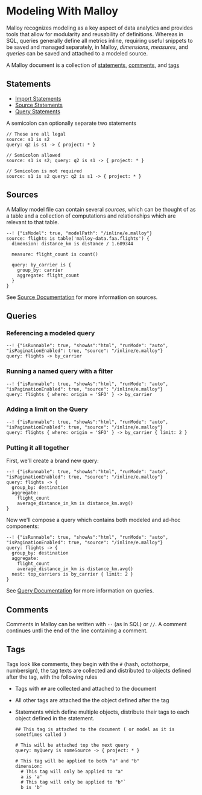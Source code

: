 # Modeling With Malloy

Malloy recognizes modeling as a key aspect of data analytics and provides tools that allow for modularity and reusability of definitions. Whereas in SQL, queries generally define all metrics inline, requiring useful snippets to be saved and managed separately, in Malloy,
_dimensions_, _measures_, and _queries_ can be saved and attached to a modeled source.

A Malloy document is a collection of [statements](#statements), [comments](#comments), and [tags](#tags)

## Statements

* [Import Statements](imports.md)
* [Source Statements](#sources)
* [Query Statements](#queries)

A semicolon can optionally separate two statements

```
// These are all legal
source: s1 is s2
query: q2 is s1 -> { project: * }

// Semicolon allowed
source: s1 is s2; query: q2 is s1 -> { project: * }

// Semicolon is not required
source: s1 is s2 query: q2 is s1 -> { project: * }

```

## Sources

A Malloy model file can contain several _sources_, which can be thought of as a table and a collection of computations and relationships which are relevant to that table.

```malloy
--! {"isModel": true, "modelPath": "/inline/e.malloy"}
source: flights is table('malloy-data.faa.flights') {
  dimension: distance_km is distance / 1.609344

  measure: flight_count is count()

  query: by_carrier is {
    group_by: carrier
    aggregate: flight_count
  }
}
```
See [Source Documentation](source.md) for more information on sources.

## Queries

### Referencing a modeled query
```malloy
--! {"isRunnable": true, "showAs":"html", "runMode": "auto", "isPaginationEnabled": true, "source": "/inline/e.malloy"}
query: flights -> by_carrier
```

### Running a named query with a filter
```malloy
--! {"isRunnable": true, "showAs":"html", "runMode": "auto", "isPaginationEnabled": true, "source": "/inline/e.malloy"}
query: flights { where: origin = 'SFO' } -> by_carrier
```


### Adding a limit on the Query
```malloy
--! {"isRunnable": true, "showAs":"html", "runMode": "auto", "isPaginationEnabled": true, "source": "/inline/e.malloy"}
query: flights { where: origin = 'SFO' } -> by_carrier { limit: 2 }
```

### Putting it all together
First, we'll create a brand new query:
```malloy
--! {"isRunnable": true, "showAs":"html", "runMode": "auto", "isPaginationEnabled": true, "source": "/inline/e.malloy"}
query: flights -> {
  group_by: destination
  aggregate:
    flight_count
    average_distance_in_km is distance_km.avg()
}
```

Now we'll compose a query which contains both modeled and ad-hoc components:

```malloy
--! {"isRunnable": true, "showAs":"html", "runMode": "auto", "isPaginationEnabled": true, "source": "/inline/e.malloy"}
query: flights -> {
  group_by: destination
  aggregate:
    flight_count
    average_distance_in_km is distance_km.avg()
  nest: top_carriers is by_carrier { limit: 2 }
}
```
See [Query Documentation](query.md) for more information on queries.

## Comments

Comments in Malloy can be written with `--` (as in SQL) or `//`.
A comment continues untli the end of the line containing a comment.

## Tags

Tags look like comments, they begin with the `#` (hash, octothorpe, numbersign),
the tag texts are collected and distributed to objects defined after the tag,
with the following rules

* Tags with `##` are collected and attached to the document
* All other tags are attached the the object defined after the tag
* Statements which define multiple objects, distribute their tags to
  each object defined in the statement.

  ```
  ## This tag is attached to the document ( or model as it is sometfimes called )

  # This will be attached top the next query
  query: myQuery is someSource -> { project: * }

  # This tag will be applied to both "a" and "b"
  dimension:
    # This tag will only be applied to "a"
    a is 'a'
    # This tag will only be applied to "b"`
    b is 'b'

